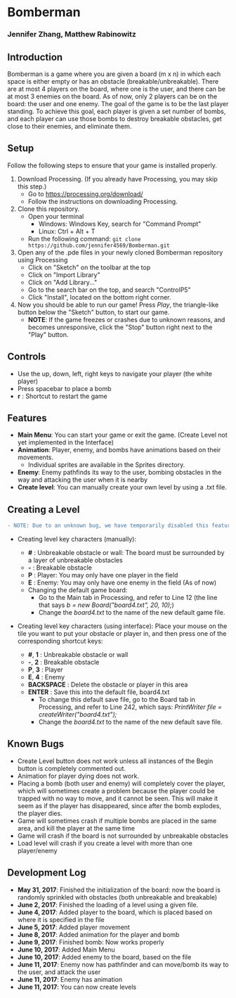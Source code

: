 # Bomberman
### Jennifer Zhang, Matthew Rabinowitz

## Introduction
Bomberman is a game where you are given a board (m x n) in which each space is either empty or has an obstacle (breakable/unbreakable). There are at most 4 players on the board, where one is the user, and there can be at most 3 enemies on the board. As of now, only 2 players can be on the board: the user and one enemy.
The goal of the game is to be the last player standing. To achieve this goal, each player is given a set number of bombs, and each player can use those bombs to destroy breakable obstacles, get close to their enemies, and eliminate them. 

## Setup
Follow the following steps to ensure that your game is installed properly.
1. Download Processing. (If you already have Processing, you may skip this step.)
   - Go to https://processing.org/download/
   - Follow the instructions on downloading Processing.
2. Clone this repository.
   - Open your terminal
     - Windows: Windows Key, search for "Command Prompt"
     - Linux: Ctrl + Alt + T
   - Run the following command:
     ``git clone https://github.com/jennifer4569/Bomberman.git``
3. Open any of the .pde files in your newly cloned Bomberman repository using Processing
   - Click on "Sketch" on the toolbar at the top
   - Click on "Import Library"
   - Click on "Add Library..."
   - Go to the search bar on the top, and search "ControlP5"
   - Click "Install", located on the bottom right corner.
4. Now you should be able to run our game! Press *Play*, the triangle-like button below the "Sketch" button, to start our game.
   - **NOTE**: If the game freezes or crashes due to unknown reasons, and becomes unresponsive, click the "Stop" button right next to the "Play" button.

## Controls
- Use the up, down, left, right keys to navigate your player (the white player)
- Press spacebar to place a bomb
- **r** : Shortcut to restart the game
    
## Features
- **Main Menu**: You can start your game or exit the game. (Create Level not yet implemented in the Interface)
- **Animation**: Player, enemy, and bombs have animations based on their movements.
  - Individual sprites are available in the Sprites directory.
- **Enemy**: Enemy pathfinds its way to the user, bombing obstacles in the way and attacking the user when it is nearby
- **Create level**: You can manually create your own level by using a .txt file.

## Creating a Level
```diff 
- NOTE: Due to an unknown bug, we have temporarily disabled this feature.
```
- Creating level key characters (manually):
  - **#** : Unbreakable obstacle or wall: The board must be surrounded by a layer of unbreakable obstacles
  - **-** : Breakable obstacle
  - **P** : Player: You may only have one player in the field
  - **E** : Enemy: You may only have one enemy in the field (As of now)
  - Changing the default game board:
    - Go to the Main tab in Processing, and refer to Line 12 (the line that says *b = new Board("board4.txt", 20, 10);*) 
    - Change the *board4.txt* to the name of the new default game file.

- Creating level key characters (using interface):
  Place your mouse on the tile you want to put your obstacle or player in, and then press one of the corresponding shortcut keys:
  - **#**, **1** : Unbreakable obstacle or wall
  - **-**, **2** : Breakable obstacle
  - **P**, **3** : Player
  - **E**, **4** : Enemy
  - **BACKSPACE** : Delete the obstacle or player in this area
  - **ENTER** : Save this into the default file, board4.txt
    - To change this default save file, go to the Board tab in Processing, and refer to Line 242, which says: *PrintWriter file = createWriter("board4.txt");*
    - Change the *board4.txt* to the name of the new default save file.

## Known Bugs
- Create Level button does not work unless all instances of the Begin button is completely commented out.
- Animation for player dying does not work.
- Placing a bomb (both user and enemy) will completely cover the player, which will sometimes create a problem because the player could be trapped with no way to move, and it cannot be seen. This will make it seem as if the player has disappeared, since after the bomb explodes, the player dies.
- Game will sometimes crash if multiple bombs are placed in the same area, and kill the player at the same time
- Game will crash if the board is not surrounded by unbreakable obstacles
- Load level will crash if you create a level with more than one player/enemy

## Development Log
- **May 31, 2017**: Finished the initialization of the board: now the board is randomly sprinkled with obstacles (both unbreakable and breakable)
- **June 2, 2017**: Finished the loading of a level using a given file.
- **June 4, 2017**: Added player to the board, which is placed based on where it is specified in the file
- **June 5, 2017**: Added player movement
- **June 8, 2017**: Added animation for the player and bomb
- **June 9, 2017**: Finished bomb: Now works properly
- **June 10, 2017**: Added Main Menu
- **June 10, 2017**: Added enemy to the board, based on the file
- **June 11, 2017**: Enemy now has pathfinder and can move/bomb its way to the user, and attack the user
- **June 11, 2017**: Enemy has animation
- **June 11, 2017**: You can now create levels
